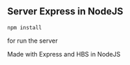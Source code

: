 ## Server Express in NodeJS

```
npm install
```

for run the server

Made with Express and HBS in NodeJS